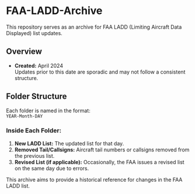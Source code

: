 # FAA-LADD-Archive

This repository serves as an archive for FAA LADD (Limiting Aircraft Data Displayed) list updates.

## Overview

- **Created:** April 2024  
    Updates prior to this date are sporadic and may not follow a consistent structure.

## Folder Structure

Each folder is named in the format:  
`YEAR-Month-DAY`

### Inside Each Folder:
1. **New LADD List:** The updated list for that day.  
2. **Removed Tail/Callsigns:** Aircraft tail numbers or callsigns removed from the previous list.  
3. **Revised List (if applicable):** Occasionally, the FAA issues a revised list on the same day due to errors.

This archive aims to provide a historical reference for changes in the FAA LADD list.
